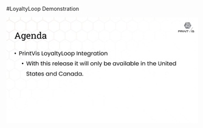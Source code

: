 #LoyaltyLoop Demonstration

[![LoyaltyLoop Demonstration](./assets/LLOverview.jpg)](https://vimeo.com/916781134#t=21s&share=copy "LoyaltyLoop Demonstration")
